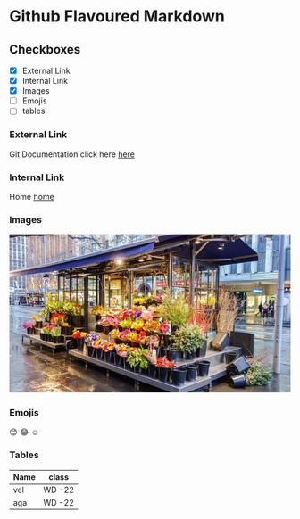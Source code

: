 # Github Flavoured Markdown

## Checkboxes
- [x] External Link
- [x] Internal Link
- [x] Images
- [ ] Emojis
- [ ] tables

### External Link
Git Documentation click here [here](https://docs.gitlab.com/ee/development/documentation/styleguide/)

### Internal Link
Home [home](/images/flowershop1.jpg)

### Images
![flower_shop](/images/flowershop1.jpg)

### Emojis
:blush:
:joy:
:relaxed:

### Tables
| Name   |class   |
|--------|--------|
|vel     |WD -22  |
|aga     |WD -22  |



